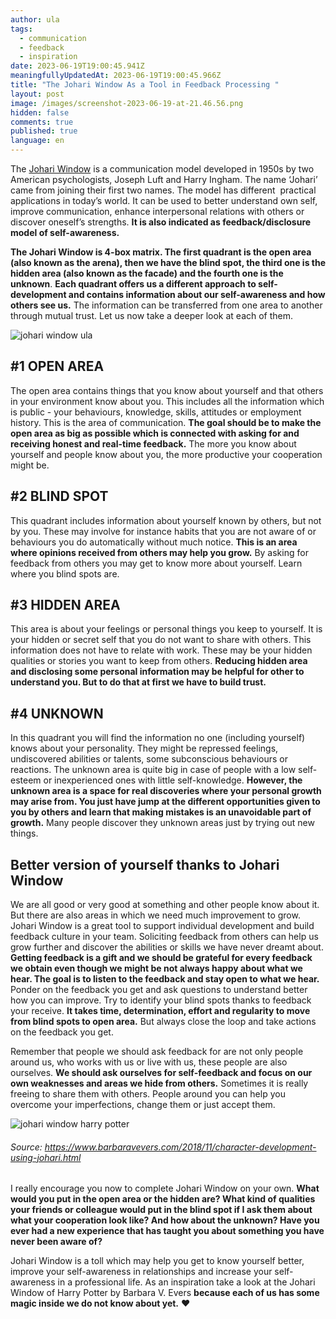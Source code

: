 ```yaml
---
author: ula
tags:
  - communication
  - feedback
  - inspiration
date: 2023-06-19T19:00:45.941Z
meaningfullyUpdatedAt: 2023-06-19T19:00:45.966Z
title: "The Johari Window As a Tool in Feedback Processing "
layout: post
image: /images/screenshot-2023-06-19-at-21.46.56.png
hidden: false
comments: true
published: true
language: en
---
```

The [Johari Window](https://kevan.org/johari) is a communication model developed in 1950s by two American psychologists, Joseph Luft and Harry Ingham. The name ‘Johari’ came from joining their first two names. The model has different  practical applications in today’s world. It can be used to better understand own self, improve communication, enhance interpersonal relations with others or discover oneself’s strengths. **It is also indicated as feedback/disclosure model of self-awareness.**

**The Johari Window is 4-box matrix. The first quadrant is the open area (also known as the arena), then we have the blind spot, the third one is the hidden area (also known as the facade) and the fourth one is the unknown**. **Each quadrant offers us a different approach to self-development and contains information about our self-awareness and how others see us.** The information can be transferred from one area to another through mutual trust. Let us now take a deeper look at each of them. 

<div class="image"><img src="/images/johari-window-by-ula.png" alt="johari window ula " title="undefined"  /> </div>

## **\#1 OPEN AREA** 

The open area contains things that you know about yourself and that others in your environment know about you. This includes all the information which is public - your behaviours, knowledge, skills, attitudes or employment history. This is the area of communication. **The goal should be to make the open area as big as possible which is connected with asking for and receiving honest and real-time feedback.** The more you know about yourself and people know about you, the more productive your cooperation might be.

## **\#2 BLIND SPOT** 

This quadrant includes information about yourself known by others, but not by you. These may involve for instance habits that you are not aware of or behaviours you do automatically without much notice. **This is an area where opinions received from others may help you grow.** By asking for feedback from others you may get to know more about yourself. Learn where you blind spots are. 

## **\#3 HIDDEN AREA**

This area is about your feelings or personal things you keep to yourself. It is your hidden or secret self that you do not want to share with others. This information does not have to relate with work. These may be your hidden qualities or stories you want to keep from others. **Reducing hidden area and disclosing some personal information may be helpful for other to understand you. But to do that at first we have to build trust.** 

## **\#4 UNKNOWN**

In this quadrant you will find the information no one (including yourself) knows about your personality. They might be repressed feelings, undiscovered abilities or talents, some subconscious behaviours or reactions. The unknown area is quite big in case of people with a low self-esteem or inexperienced ones with little self-knowledge. **However, the unknown area is a space for real discoveries where your personal growth may arise from. You just have jump at the different opportunities given to you by others and learn that making mistakes is an unavoidable part of growth.** Many people discover they unknown areas just by trying out new things. 

## **Better version of yourself thanks to Johari Window**

We are all good or very good at something and other people know about it. But there are also areas in which we need much improvement to grow. Johari Window is a great tool to support individual development and build feedback culture in your team. Soliciting feedback from others can help us grow further and discover the abilities or skills we have never dreamt about. **Getting feedback is a gift and we should be grateful for every feedback we obtain even though we might be not always happy about what we hear. The goal is to listen to the feedback and stay open to what we hear.** Ponder on the feedback you get and ask questions to understand better how you can improve. Try to identify your blind spots thanks to feedback your receive. **It takes time, determination, effort and regularity to move from blind spots to open area.** But always close the loop and take actions on the feedback you get. 

Remember that people we should ask feedback for are not only people around us, who works with us or live with us, these people are also ourselves. **We should ask ourselves for self-feedback and focus on our own weaknesses and areas we hide from others.** Sometimes it is really freeing to share them with others. People around you can help you overcome your imperfections, change them or just accept them. 

<div class="image"><img src="/images/harry-potter-johari-window.jpeg" alt="johari window harry potter " title="undefined"  /> </div>

###### Source: https://www.barbaravevers.com/2018/11/character-development-using-johari.html

I really encourage you now to complete Johari Window on your own. **What would you put in the open area or the hidden are? What kind of qualities your friends or colleague would put in the blind spot if I ask them about what your cooperation look like? And how about the unknown? Have you ever had a new experience that has taught you about something you have never been aware of?** 

Johari Window is a toll which may help you get to know yourself better, improve your self-awareness in relationships and increase your self-awareness in a professional life. As an inspiration take a look at the Johari Window of Harry Potter by Barbara V. Evers **because each of us has some magic inside we do not know about yet.** ❤️
